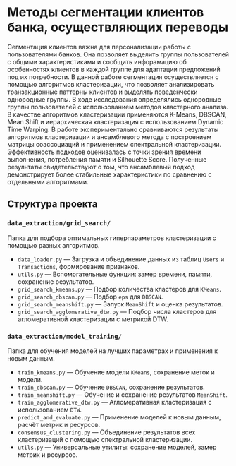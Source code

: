 # Методы сегментации клиентов банка, осуществляющих переводы

Сегментация клиентов важна для персонализации работы с пользователями
банков. Она позволяет выделить группы пользователей с общими характеристиками и
сообщить инфорамацию об особенностях клиентов в каждой группе для адаптации
предложений под их потребности. В данной работе сегментация осуществляется с
помощью алгоритмов кластеризации, что позволяет анализировать транзакционные
паттерны клиентов и выделять поведенчески однородные группы.
В ходе исследования определялись однородные группы пользователей с
использованием методов кластерного анализа. В качестве алгоритмов кластеризации
применяются K-Means, DBSCAN, Mean Shift и иерархическая кластеризация с
использованием Dynamic Time Warping. В работе экспериментально сравниваются
результаты алгоритмов кластеризации и ансамблевого метода с построением матрицы
соассоциаций и применением спектральной кластеризации.
Эффективность подходов оценивалась с точки зрения времени выполнения,
потребления памяти и Silhouette Score. Полученные результаты свидетельствуют о том,
что ансамблевый подход демонстрирует более стабильные характеристики по
сравнению с отдельными алгоритмами.
##  Структура проекта

### `data_extraction/grid_search/`
Папка для подбора оптимальных гиперпараметров кластеризации с помощью разных алгоритмов.

- `data_loader.py` — Загрузка и объединение данных из таблиц `Users` и `Transactions`, формирование признаков.
- `utils.py` — Вспомогательные функции: замер времени, памяти, сохранение результатов.
- `grid_search_kmeans.py` — Подбор количества кластеров для `KMeans`.
- `grid_search_dbscan.py` — Подбор `eps` для `DBSCAN`.
- `grid_search_meanshift.py` — Запуск `MeanShift` и оценка результатов.
- `grid_search_agglomerative_dtw.py` — Подбор числа кластеров для агломеративной кластеризации с метрикой DTW.

### `data_extraction/model_training/`
Папка для обучения моделей на лучших параметрах и применения к новым данным.

- `train_kmeans.py` — Обучение модели `KMeans`, сохранение меток и модели.
- `train_dbscan.py` — Обучение `DBSCAN`, сохранение результатов.
- `train_meanshift.py` — Обучение и сохранение результатов `MeanShift`.
- `train_agglomerative_dtw.py` — Агломеративная кластеризация с использованием `DTW`.
- `predict_and_evaluate.py` — Применение моделей к новым данным, расчёт метрик и ресурсов.
- `consensus_clustering.py` — Объединение результатов всех кластеризаций с помощью спектральной кластеризации.
- `utils.py` — Универсальные утилиты: сохранение моделей, замер метрик и ресурсов.
